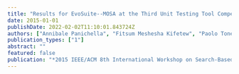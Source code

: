 ```yaml
---
title: "Results for EvoSuite--MOSA at the Third Unit Testing Tool Competition"
date: 2015-01-01
publishDate: 2022-02-02T11:10:01.843724Z
authors: ["Annibale Panichella", "Fitsum Meshesha Kifetew", "Paolo Tonella"]
publication_types: ["1"]
abstract: ""
featured: false
publication: "*2015 IEEE/ACM 8th International Workshop on Search-Based Software Testing*"
---
```


